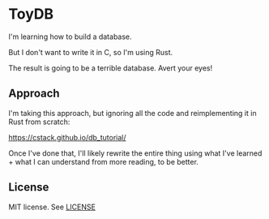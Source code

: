 # ToyDB

I'm learning how to build a database.

But I don't want to write it in C, so I'm using Rust.

The result is going to be a terrible database. Avert your eyes!

## Approach

I'm taking this approach, but ignoring all the code and reimplementing it in
Rust from scratch:

<https://cstack.github.io/db_tutorial/>

Once I've done that, I'll likely rewrite the entire thing using what I've
learned + what I can understand from more reading, to be better.

## License

MIT license. See [LICENSE](./LICENSE)
